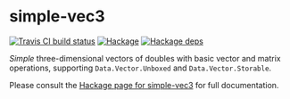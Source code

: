 # simple-vec3

[![Travis CI build status](https://travis-ci.org/dzhus/simple-vec3.svg)](https://travis-ci.org/dzhus/simple-vec3)
[![Hackage](https://img.shields.io/hackage/v/simple-vec3.svg?colorB=5e5184&style=flat)](https://hackage.haskell.org/package/simple-vec3)
[![Hackage deps](https://img.shields.io/hackage-deps/v/simple-vec3.svg)](http://packdeps.haskellers.com/feed?needle=simple-vec3)

*Simple* three-dimensional vectors of doubles with basic vector and
matrix operations, supporting `Data.Vector.Unboxed` and
`Data.Vector.Storable`.

Please consult the [Hackage page for simple-vec3][hackage-doc] for full
documentation.

[hackage-doc]: https://hackage.haskell.org/package/simple-vec3/docs/Data-Vec3.html
